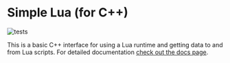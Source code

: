 # Simple Lua (for C++)
![tests](https://github.com/maxortner01/simple-lua/actions/workflows/cmake.yml/badge.svg)

This is a basic C++ interface for using a Lua runtime and getting data to and from Lua scripts. For detailed documentation [check out the docs page](https://simple-lua.maxortner.com).